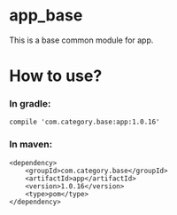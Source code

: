 # app_base
This is a base common module for app.
# How to use?
### In gradle:
```
compile 'com.category.base:app:1.0.16'
```
### In maven:
```
<dependency> 
    <groupId>com.category.base</groupId> 
	<artifactId>app</artifactId> 
	<version>1.0.16</version>
	<type>pom</type> 
</dependency>
```
